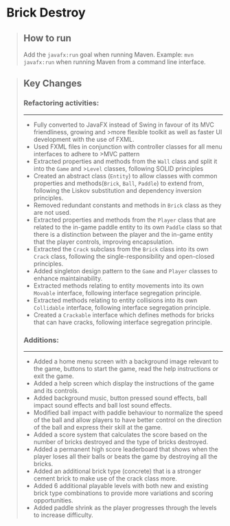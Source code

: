# **Brick Destroy**

>## How to run
> Add the `javafx:run` goal when running Maven.
> Example: `mvn javafx:run` when running Maven from a command line interface.


>## Key Changes
>
>### Refactoring activities:
>
>---
>
>- Fully converted to JavaFX instead of Swing in favour of its MVC friendliness, growing and >more flexible toolkit as well as faster UI development with the use of FXML.
>- Used FXML files in conjunction with controller classes for all menu interfaces to adhere to >MVC pattern 
>- Extracted properties and methods from the `Wall` class and split it into the `Game` and >`Level` classes, following SOLID principles
>- Created an abstract class (`Entity`) to allow classes with common properties and methods(`Brick`, `Ball`, `Paddle`) to extend from, following the Liskov substitution and dependency inversion principles.
>- Removed redundant constants and methods in `Brick` class as they are not used.
>- Extracted properties and methods from the `Player` class that are related to the in-game paddle entity to its own `Paddle` class so that there is a distinction between the player and the in-game entity that the player controls, improving encapsulation.
>- Extracted the `Crack` subclass from the `Brick` class into its own `Crack` class, following the single-responsibility and open-closed principles.
>- Added singleton design pattern to the `Game` and `Player` classes to enhance maintainability.
>- Extracted methods relating to entity movements into its own `Movable` interface, following interface segregation principle.
>- Extracted methods relating to entity collisions into its own `Collidable` interface, following interface segregation principle.
>- Created a `Crackable` interface which defines methods for bricks that can have cracks, following interface segregation principle.
>
>### Additions:
>
>---
>
>- Added a home menu screen with a background image relevant to the game, buttons to start the game, read the help instructions or exit the game.
>- Added a help screen which display the instructions of the game and its controls.
>- Added background music, button pressed sound effects, ball impact sound effects and ball lost sound effects.
>- Modified ball impact with paddle behaviour to normalize the speed of the ball and allow players to have better control on the direction of the ball and express their skill at the game.
>- Added a score system that calculates the score based on the number of bricks destroyed and the type of bricks destroyed.
>- Added a permanent high score leaderboard that shows when the player loses all their balls or beats the game by destroying all the bricks.
>- Added an additional brick type (concrete) that is a stronger cement brick to make use of the crack class more.
>- Added 6 additional playable levels with both new and existing brick type combinations to provide more variations and scoring opportunities.
>- Added paddle shrink as the player progresses through the levels to increase difficulty.